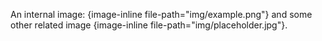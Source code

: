 An internal image: {image-inline file-path="img/example.png"} and some other related image {image-inline file-path="img/placeholder.jpg"}.
